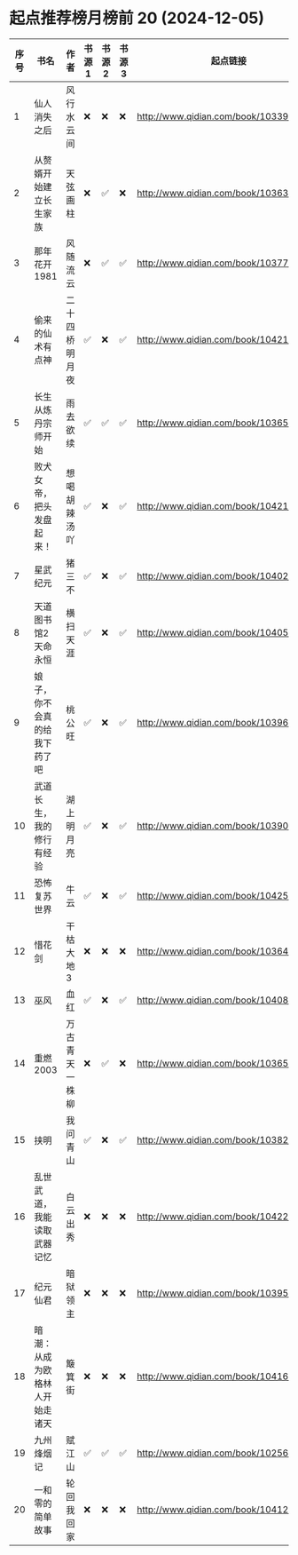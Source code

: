# 起点推荐榜月榜前 20 (2024-12-05)

| 序号 | 书名              | 作者      | 书源 1 | 书源 2 | 书源 3 | 起点链接                                   |
|----|-----------------|---------|------|------|------|----------------------------------------|
| 1  | 仙人消失之后          | 风行水云间   | ❌    | ❌    | ❌    | http://www.qidian.com/book/1033991975/ |
| 2  | 从赘婿开始建立长生家族     | 天弦画柱    | ❌    | ✅    | ❌    | http://www.qidian.com/book/1036311324/ |
| 3  | 那年花开1981        | 风随流云    | ❌    | ✅    | ✅    | http://www.qidian.com/book/1037798729/ |
| 4  | 偷来的仙术有点神        | 二十四桥明月夜 | ✅    | ❌    | ✅    | http://www.qidian.com/book/1042103317/ |
| 5  | 长生从炼丹宗师开始       | 雨去欲续    | ✅    | ✅    | ✅    | http://www.qidian.com/book/1036526469/ |
| 6  | 败犬女帝，把头发盘起来！    | 想喝胡辣汤吖  | ✅    | ❌    | ✅    | http://www.qidian.com/book/1042138072/ |
| 7  | 星武纪元            | 猪三不     | ✅    | ❌    | ✅    | http://www.qidian.com/book/1040259451/ |
| 8  | 天道图书馆2天命永恒      | 横扫天涯    | ✅    | ❌    | ✅    | http://www.qidian.com/book/1040584738/ |
| 9  | 娘子，你不会真的给我下药了吧  | 桃公旺     | ✅    | ❌    | ✅    | http://www.qidian.com/book/1039639282/ |
| 10 | 武道长生，我的修行有经验    | 湖上明月亮   | ✅    | ❌    | ✅    | http://www.qidian.com/book/1039084315/ |
| 11 | 恐怖复苏世界          | 牛云      | ✅    | ❌    | ✅    | http://www.qidian.com/book/1042572544/ |
| 12 | 惜花剑             | 干枯大地3   | ❌    | ❌    | ❌    | http://www.qidian.com/book/1036465012/ |
| 13 | 巫风              | 血红      | ✅    | ❌    | ✅    | http://www.qidian.com/book/1040893098/ |
| 14 | 重燃2003          | 万古青天一株柳 | ❌    | ✅    | ❌    | http://www.qidian.com/book/1036580370/ |
| 15 | 挟明              | 我问青山    | ✅    | ❌    | ✅    | http://www.qidian.com/book/1038257587/ |
| 16 | 乱世武道，我能读取武器记忆   | 白云出秀    | ❌    | ❌    | ❌    | http://www.qidian.com/book/1042288606/ |
| 17 | 纪元仙君            | 暗狱领主    | ❌    | ❌    | ❌    | http://www.qidian.com/book/1039559839/ |
| 18 | 暗潮：从成为欧格林人开始走诸天 | 簸箕街     | ❌    | ❌    | ❌    | http://www.qidian.com/book/1041627247/ |
| 19 | 九州烽烟记           | 赋江山     | ✅    | ✅    | ✅    | http://www.qidian.com/book/1025664977/ |
| 20 | 一和零的简单故事        | 轮回我回家   | ❌    | ❌    | ❌    | http://www.qidian.com/book/1041248076/ |
